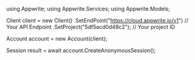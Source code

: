 using Appwrite;
using Appwrite.Services;
using Appwrite.Models;

Client client = new Client()
    .SetEndPoint("https://cloud.appwrite.io/v1") // Your API Endpoint
    .SetProject("5df5acd0d48c2"); // Your project ID

Account account = new Account(client);

Session result = await account.CreateAnonymousSession();
